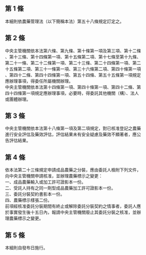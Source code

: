 第 1 條
-------
本細則依農藥管理法（以下簡稱本法）第五十八條規定訂定之。

第 2 條
-------
中央主管機關依本法第六條、第九條、第十條第一項及第三項、第十二條  
、第十三條、第十四條第一項、第十五條第二項、第十七條至第十九條、  
第二十一條、第二十二條第一項、第二十三條、第二十四條第一項、第二  
十五條第二項、第三十一條第一項、第三十六條第二項、第四十條第一項  
、第四十二條、第四十四條第一項、第五十四條、第五十五條第一項規定  
應辦理事項，得委任所屬機關辦理。  
中央主管機關依本法第十四條第一項、第四十條第一項、第四十二條、第  
四十四條第一項規定應辦理事項，必要時，得委託其他機關（構）、法人  
或團體辦理。

第 3 條
-------
中央主管機關依本法第十八條第一項及第二項規定，對已核准登記之農藥  
進行安全評估及藥效評估，評估結果未有安全疑慮及藥效不顯著者，應公  
告評估結果。

第 4 條
-------
依本法第二十三條規定申請成品農藥之分裝，應由委託人檢附下列文件，  
向中央主管機關申請核准，並辦理農藥標示之變更：  
一、成品農藥輸入或加工許可證影本一份。  
二、受託人持有之同一劑型成品農藥加工許可證影本一份。  
三、委託分裝契約書影本一份。  
四、農藥標示樣張二份。  
前項經核准委託分裝期間有終止或解除委託分裝契約之情事者，委託人應  
於事實發生後十五日內，報請中央主管機關廢止其委託分裝之核准，並辦  
理農藥標示之變更。

第 5 條
-------
本細則自發布日施行。

